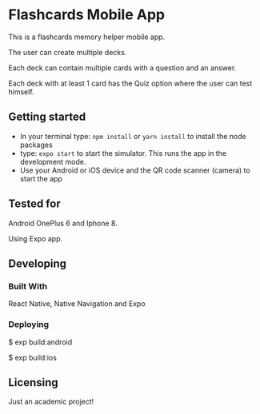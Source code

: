 # Flashcards Mobile App

This is a flashcards memory helper mobile app.

The user can create multiple decks.

Each deck can contain multiple cards with a question and an answer.

Each deck with at least 1 card has the Quiz option where the user can test himself.


## Getting started

* In your terminal type: `npm install` or `yarn install` to install the node packages
* type: `expo start` to start the simulator. This runs the app in the development mode.
* Use your Android or iOS device and the QR code scanner (camera) to start the app

## Tested for

Android OnePlus 6 and Iphone 8.

Using Expo app.

## Developing

### Built With

React Native, Native Navigation and Expo

### Deploying

$ exp build:android

$ exp build:ios

## Licensing

Just an academic project!
